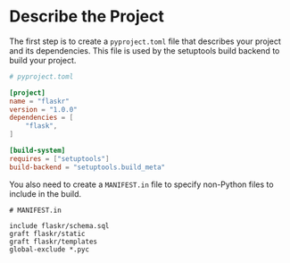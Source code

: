 # Describe the Project

The first step is to create a `pyproject.toml` file that describes your project and its dependencies. This file is used by the setuptools build backend to build your project.

```toml
# pyproject.toml

[project]
name = "flaskr"
version = "1.0.0"
dependencies = [
    "flask",
]

[build-system]
requires = ["setuptools"]
build-backend = "setuptools.build_meta"
```

You also need to create a `MANIFEST.in` file to specify non-Python files to include in the build.

```
# MANIFEST.in

include flaskr/schema.sql
graft flaskr/static
graft flaskr/templates
global-exclude *.pyc
```
